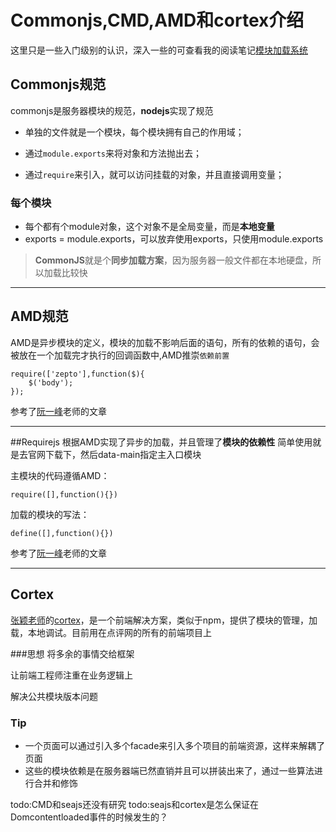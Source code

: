 # Commonjs,CMD,AMD和cortex介绍

这里只是一些入门级别的认识，深入一些的可查看我的阅读笔记[模块加载系统][1]

## Commonjs规范

commonjs是服务器模块的规范，**nodejs**实现了规范

- 单独的文件就是一个模块，每个模块拥有自己的作用域；

- 通过`module.exports`来将对象和方法抛出去；

- 通过`require`来引入，就可以访问挂载的对象，并且直接调用变量；

### 每个模块

- 每个都有个module对象，这个对象不是全局变量，而是**本地变量**
- exports  = module.exports，可以放弃使用exports，只使用module.exports

	

>**CommonJS**就是个**同步加载方案**，因为服务器一般文件都在本地硬盘，所以加载比较快

---

## AMD规范

AMD是异步模块的定义，模块的加载不影响后面的语句，所有的依赖的语句，会被放在一个加载完才执行的回调函数中,AMD推崇`依赖前置`

```
require(['zepto'],function($){
	$('body');
});
```
参考了[阮一峰](http://www.ruanyifeng.com/blog/2012/10/asynchronous_module_definition.html)老师的文章

---

##Requirejs
根据AMD实现了异步的加载，并且管理了**模块的依赖性**
简单使用就是去官网下载下，然后data-main指定主入口模块

主模块的代码遵循AMD：

```
require([],function(){})
```
加载的模块的写法：

```
define([],function(){})
```

参考了[阮一峰](http://www.ruanyifeng.com/blog/2012/11/require_js.html)老师的文章

---

## Cortex
[张颖老师](https://github.com/kaelzhang)的[cortex](https://github.com/cortexjs/cortex)，是一个前端解决方案，类似于npm，提供了模块的管理，加载，本地调试。目前用在点评网的所有的前端项目上

###思想
将多余的事情交给框架

让前端工程师注重在业务逻辑上

解决公共模块版本问题

### Tip
- 一个页面可以通过引入多个facade来引入多个项目的前端资源，这样来解耦了页面
- 这些的模块依赖是在服务器端已然直销并且可以拼装出来了，通过一些算法进行合并和修饰




todo:CMD和seajs还没有研究
todo:seajs和cortex是怎么保证在Domcontentloaded事件的时候发生的？


[1]:https://github.com/panyifei/learning/blob/master/Javascript框架设计/模块加载系统.md